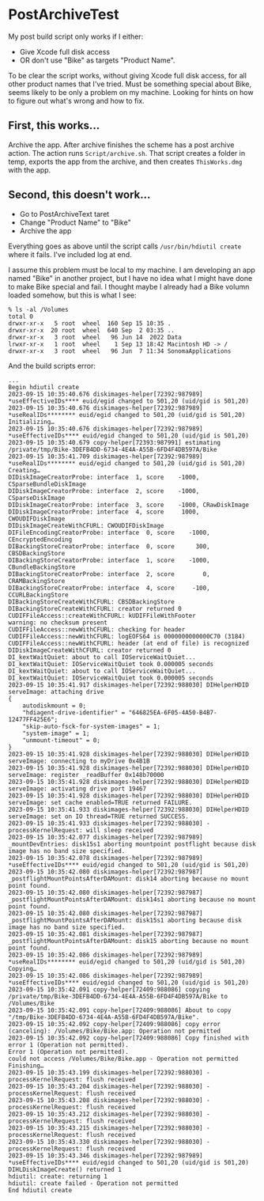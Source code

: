 #  PostArchiveTest

My post build script only works if I either:

- Give Xcode full disk access
- OR don't use "Bike" as targets "Product Name".

To be clear the script works, without giving Xcode full disk access, for all other product names that I've tried. Must be something special about Bike, seems likely to be only a problem on my machine. Looking for hints on how to figure out what's wrong and how to fix. 

## First, this works...

Archive the app. After archive finishes the scheme has a post archive action. The action runs `Script/archive.sh`. That script creates a folder in temp, exports the app from the archive, and then creates `ThisWorks.dmg` with the app.

## Second, this doesn't work...

- Go to PostArchiveText taret
- Change "Product Name" to "Bike"
- Archive the app

Everything goes as above until the script calls `/usr/bin/hdiutil create` where it fails. I've included log at end.

I assume this problem must be local to my machine. I am developing an app named "Bike" in another project, but I have no idea what I might have done to make Bike special and fail. I thought maybe I already had a Bike volumn loaded somehow, but this is what I see:

```
% ls -al /Volumes
total 0
drwxr-xr-x   5 root  wheel  160 Sep 15 10:35 .
drwxr-xr-x  20 root  wheel  640 Sep  2 03:35 ..
drwxr-xr-x   3 root  wheel   96 Jun 14  2022 Data
lrwxr-xr-x   1 root  wheel    1 Sep 13 18:42 Macintosh HD -> /
drwxr-xr-x   3 root  wheel   96 Jun  7 11:34 SonomaApplications
```

And the build scripts error:

```
...
Begin hdiutil create
2023-09-15 10:35:40.676 diskimages-helper[72392:987989] *useEffectiveIDs**** euid/egid changed to 501,20 (uid/gid is 501,20)
2023-09-15 10:35:40.676 diskimages-helper[72392:987989] *useRealIDs******** euid/egid changed to 501,20 (uid/gid is 501,20)
Initializing…
2023-09-15 10:35:40.676 diskimages-helper[72392:987989] *useEffectiveIDs**** euid/egid changed to 501,20 (uid/gid is 501,20)
2023-09-15 10:35:40.679 copy-helper[72393:987991] estimating /private/tmp/Bike-3DEFB4DD-6734-4E4A-A55B-6FD4F4DB597A/Bike
2023-09-15 10:35:41.709 diskimages-helper[72392:987989] *useRealIDs******** euid/egid changed to 501,20 (uid/gid is 501,20)
Creating…
DIDiskImageCreatorProbe: interface  1, score    -1000, CSparseBundleDiskImage
DIDiskImageCreatorProbe: interface  2, score    -1000, CSparseDiskImage
DIDiskImageCreatorProbe: interface  3, score    -1000, CRawDiskImage
DIDiskImageCreatorProbe: interface  4, score     1000, CWOUDIFDiskImage
DIDiskImageCreateWithCFURL: CWOUDIFDiskImage
DIFileEncodingCreatorProbe: interface  0, score    -1000, CEncryptedEncoding
DIBackingStoreCreatorProbe: interface  0, score      300, CBSDBackingStore
DIBackingStoreCreatorProbe: interface  1, score    -1000, CBundleBackingStore
DIBackingStoreCreatorProbe: interface  2, score        0, CRAMBackingStore
DIBackingStoreCreatorProbe: interface  4, score     -100, CCURLBackingStore
DIBackingStoreCreateWithCFURL: CBSDBackingStore
DIBackingStoreCreateWithCFURL: creator returned 0
CUDIFFileAccess::createWithCFURL: kUDIFFileWithFooter
warning: no checksum present
CUDIFFileAccess::newWithCFURL: checking for header
CUDIFFileAccess::newWithCFURL: logEOFS64 is 0000000000000C70 (3184)
CUDIFFileAccess::newWithCFURL: header (at end of file) is recognized
DIDiskImageCreateWithCFURL: creator returned 0
DI_kextWaitQuiet: about to call IOServiceWaitQuiet...
DI_kextWaitQuiet: IOServiceWaitQuiet took 0.000005 seconds
DI_kextWaitQuiet: about to call IOServiceWaitQuiet...
DI_kextWaitQuiet: IOServiceWaitQuiet took 0.000005 seconds
2023-09-15 10:35:41.917 diskimages-helper[72392:988030] DIHelperHDID serveImage: attaching drive
{
    autodiskmount = 0;
    "hdiagent-drive-identifier" = "646825EA-6F05-4A50-B4B7-12477FF425E6";
    "skip-auto-fsck-for-system-images" = 1;
    "system-image" = 1;
    "unmount-timeout" = 0;
}
2023-09-15 10:35:41.928 diskimages-helper[72392:988030] DIHelperHDID serveImage: connecting to myDrive 0x4B1B
2023-09-15 10:35:41.928 diskimages-helper[72392:988030] DIHelperHDID serveImage: register _readBuffer 0x148b70000
2023-09-15 10:35:41.928 diskimages-helper[72392:988030] DIHelperHDID serveImage: activating drive port 19467
2023-09-15 10:35:41.928 diskimages-helper[72392:988030] DIHelperHDID serveImage: set cache enabled=TRUE returned FAILURE.
2023-09-15 10:35:41.933 diskimages-helper[72392:988030] DIHelperHDID serveImage: set on IO thread=TRUE returned SUCCESS.
2023-09-15 10:35:41.933 diskimages-helper[72392:988030] -processKernelRequest: will sleep received
2023-09-15 10:35:42.077 diskimages-helper[72392:987989] _mountDevEntries: disk15s1 aborting mountpoint postflight because disk image has no band size specified.
2023-09-15 10:35:42.078 diskimages-helper[72392:987989] *useEffectiveIDs**** euid/egid changed to 501,20 (uid/gid is 501,20)
2023-09-15 10:35:42.080 diskimages-helper[72392:987987] _postflightMountPointsAfterDAMount: disk14 aborting because no mount point found.
2023-09-15 10:35:42.080 diskimages-helper[72392:987987] _postflightMountPointsAfterDAMount: disk14s1 aborting because no mount point found.
2023-09-15 10:35:42.080 diskimages-helper[72392:987987] _postflightMountPointsAfterDAMount: disk15s1 aborting because disk image has no band size specified.
2023-09-15 10:35:42.081 diskimages-helper[72392:987987] _postflightMountPointsAfterDAMount: disk15 aborting because no mount point found.
2023-09-15 10:35:42.086 diskimages-helper[72392:987989] *useRealIDs******** euid/egid changed to 501,20 (uid/gid is 501,20)
Copying…
2023-09-15 10:35:42.086 diskimages-helper[72392:987989] *useEffectiveIDs**** euid/egid changed to 501,20 (uid/gid is 501,20)
2023-09-15 10:35:42.091 copy-helper[72409:988086] copying /private/tmp/Bike-3DEFB4DD-6734-4E4A-A55B-6FD4F4DB597A/Bike to /Volumes/Bike
2023-09-15 10:35:42.091 copy-helper[72409:988086] About to copy "/tmp/Bike-3DEFB4DD-6734-4E4A-A55B-6FD4F4DB597A/Bike".
2023-09-15 10:35:42.092 copy-helper[72409:988086] copy error (canceling): /Volumes/Bike/Bike.app: Operation not permitted
2023-09-15 10:35:42.092 copy-helper[72409:988086] Copy finished with error 1 (Operation not permitted).
Error 1 (Operation not permitted).
could not access /Volumes/Bike/Bike.app - Operation not permitted
Finishing…
2023-09-15 10:35:43.199 diskimages-helper[72392:988030] -processKernelRequest: flush received
2023-09-15 10:35:43.204 diskimages-helper[72392:988030] -processKernelRequest: flush received
2023-09-15 10:35:43.208 diskimages-helper[72392:988030] -processKernelRequest: flush received
2023-09-15 10:35:43.212 diskimages-helper[72392:988030] -processKernelRequest: flush received
2023-09-15 10:35:43.215 diskimages-helper[72392:988030] -processKernelRequest: flush received
2023-09-15 10:35:43.330 diskimages-helper[72392:988030] -processKernelRequest: flush received
2023-09-15 10:35:43.346 diskimages-helper[72392:987989] *useEffectiveIDs**** euid/egid changed to 501,20 (uid/gid is 501,20)
DIHLDiskImageCreate() returned 1
hdiutil: create: returning 1
hdiutil: create failed - Operation not permitted
End hdiutil create
```
